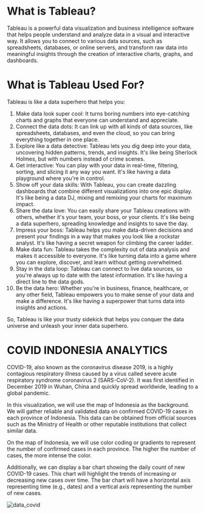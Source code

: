 # **What is Tableau?**

Tableau is a powerful data visualization and business intelligence software that helps people understand and analyze data in a visual and interactive way. It allows you to connect to various data sources, such as spreadsheets, databases, or online servers, and transform raw data into meaningful insights through the creation of interactive charts, graphs, and dashboards.

# **What is Tableau Used For?**

Tableau is like a data superhero that helps you:

1. Make data look super cool: It turns boring numbers into eye-catching charts and graphs that everyone can understand and appreciate.
2. Connect the data dots: It can link up with all kinds of data sources, like spreadsheets, databases, and even the cloud, so you can bring everything together in one place.
3. Explore like a data detective: Tableau lets you dig deep into your data, uncovering hidden patterns, trends, and insights. It's like being Sherlock Holmes, but with numbers instead of crime scenes.
4. Get interactive: You can play with your data in real-time, filtering, sorting, and slicing it any way you want. It's like having a data playground where you're in control.
5. Show off your data skills: With Tableau, you can create dazzling dashboards that combine different visualizations into one epic display. It's like being a data DJ, mixing and remixing your charts for maximum impact.
6. Share the data love: You can easily share your Tableau creations with others, whether it's your team, your boss, or your clients. It's like being a data superhero, spreading knowledge and insights to save the day.
7. Impress your boss: Tableau helps you make data-driven decisions and present your findings in a way that makes you look like a rockstar analyst. It's like having a secret weapon for climbing the career ladder.
8. Make data fun: Tableau takes the complexity out of data analysis and makes it accessible to everyone. It's like turning data into a game where you can explore, discover, and learn without getting overwhelmed.
9. Stay in the data loop: Tableau can connect to live data sources, so you're always up to date with the latest information. It's like having a direct line to the data gods.
10. Be the data hero: Whether you're in business, finance, healthcare, or any other field, Tableau empowers you to make sense of your data and make a difference. It's like having a superpower that turns data into insights and actions.

So, Tableau is like your trusty sidekick that helps you conquer the data universe and unleash your inner data superhero.

# **COVID INDONESIA ANALYTICS**

COVID-19, also known as the coronavirus disease 2019, is a highly contagious respiratory illness caused by a virus called severe acute respiratory syndrome coronavirus 2 (SARS-CoV-2). It was first identified in December 2019 in Wuhan, China and quickly spread worldwide, leading to a global pandemic.

In this visualization, we will use the map of Indonesia as the background. We will gather reliable and validated data on confirmed COVID-19 cases in each province of Indonesia. This data can be obtained from official sources such as the Ministry of Health or other reputable institutions that collect similar data.

On the map of Indonesia, we will use color coding or gradients to represent the number of confirmed cases in each province. The higher the number of cases, the more intense the color.

Additionally, we can display a bar chart showing the daily count of new COVID-19 cases. This chart will highlight the trends of increasing or decreasing new cases over time. The bar chart will have a horizontal axis representing time (e.g., dates) and a vertical axis representing the number of new cases.

![data_covid](https://github.com/SicilianDefence/tableau-covid-project/assets/45375601/397d85f5-c7d9-4c61-8549-55f1309f6d8c)


